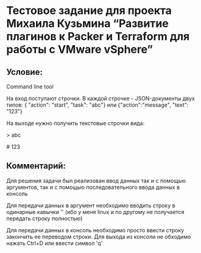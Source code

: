 # Тестовое задание для проекта Михаила Кузьмина “Развитие плагинов к Packer и Terraform для работы с VMware vSphere”

## Условие:
Сommand line tool

На вход поступают строчки. В каждой строчке - JSON-документы двух типов:
{ "action": "start", "task": "abc"} или {"action":"message", "text": "123"}

На выходе нужно получить текстовые строчки вида:

\> abc

\# 123

## Комментарий:
Для решения задачи был реализован ввод данных так и с помощью аргументов, так и с помощью последовательного ввода данных в консоль

Для передачи данных в аргумент необходимо вводить строку в одинарные кавычки '' (ибо у меня linux и по другому не получается передать строку полностью)

Для передачи данных в консоль необходимо просто ввести строку закончить ее переводом строки. Для выхода из консоли не обходимо нажать Ctrl+D или ввести символ 'q'
